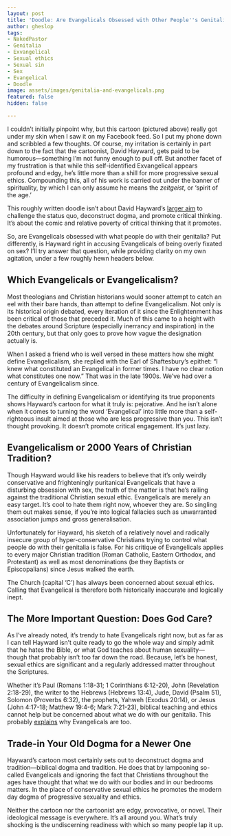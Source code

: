 ```yaml
---
layout: post
title: 'Doodle: Are Evangelicals Obsessed with Other People''s Genitalia?'
author: gheslop
tags:
- NakedPastor
- Genitalia
- Exvangelical
- Sexual ethics
- Sexual sin
- Sex
- Evangelical
- Doodle
image: assets/images/genitalia-and-evangelicals.png
featured: false
hidden: false

---
```

I couldn’t initially pinpoint why, but this cartoon (pictured above) really got under my skin when I saw it on my Facebook feed. So I put my phone down and scribbled a few thoughts. Of course, my irritation is certainly in part down to the fact that the cartoonist, David Hayward, gets paid to be humorous—something I’m not funny enough to pull off. But another facet of my frustration is that while this self-identified Exvangelical appears profound and edgy, he’s little more than a shill for more progressive sexual ethics. Compounding this, all of his work is carried out under the banner of spirituality, by which I can only assume he means the _zeitgeist_, or ‘spirit of the age.’

This roughly written doodle isn’t about David Hayward’s [larger aim](https://nakedpastor.com/pages/about "The Naked Pastor") to challenge the status quo, deconstruct dogma, and promote critical thinking. It’s about the comic and relative poverty of critical thinking that it promotes.

So, are Evangelicals obsessed with what people do with their genitalia? Put differently, is Hayward right in accusing Evangelicals of being overly fixated on sex? I’ll try answer that question, while providing clarity on my own agitation, under a few roughly hewn headers below.

## Which Evangelicals or Evangelicalism?

Most theologians and Christian historians would sooner attempt to catch an eel with their bare hands, than attempt to define Evangelicalism. Not only is its historical origin debated, every iteration of it since the Enlightenment has been critical of those that preceded it. Much of this came to a height with the debates around Scripture (especially inerrancy and inspiration) in the 20th century, but that only goes to prove how vague the designation actually is.

When I asked a friend who is well versed in these matters how she might define Evangelicalism, she replied with the Earl of Shaftesbury’s epithet: “I knew what constituted an Evangelical in former times. I have no clear notion what constitutes one now.” That was in the late 1900s. We’ve had over a century of Evangelicalism since.

The difficulty in defining Evangelicalism or identifying its true proponents shows Hayward’s cartoon for what it truly is: pejorative. And he isn’t alone when it comes to turning the word ‘Evangelical’ into little more than a self-righteous insult aimed at those who are less progressive than you. This isn’t thought provoking. It doesn’t promote critical engagement. It’s just lazy.

## Evangelicalism or 2000 Years of Christian Tradition?

Though Hayward would like his readers to believe that it’s only weirdly conservative and frighteningly puritanical Evangelicals that have a disturbing obsession with sex, the truth of the matter is that he’s railing against the traditional Christian sexual ethic. Evangelicals are merely an easy target. It’s cool to hate them right now, whoever they are. So singling them out makes sense, if you’re into logical fallacies such as unwarranted association jumps and gross generalisation.

Unfortunately for Hayward, his sketch of a relatively novel and radically insecure group of hyper-conservative Christians trying to control what people do with their genitalia is false. For his critique of Evangelicals applies to every major Christian tradition (Roman Catholic, Eastern Orthodox, and Protestant) as well as most denominations (be they Baptists or Episcopalians) since Jesus walked the earth.

The Church (capital ‘C’) has always been concerned about sexual ethics. Calling that Evangelical is therefore both historically inaccurate and logically inept.

## The More Important Question: Does God Care?

As I’ve already noted, it’s trendy to hate Evangelicals right now, but as far as I can tell Hayward isn’t quite ready to go the whole way and simply admit that he hates the Bible, or what God teaches about human sexuality—though that probably isn’t too far down the road. Because, let’s be honest, sexual ethics are significant and a regularly addressed matter throughout the Scriptures.

Whether it’s Paul (Romans 1:18-31; 1 Corinthians 6:12-20), John (Revelation 2:18-29), the writer to the Hebrews (Hebrews 13:4), Jude, David (Psalm 51), Solomon (Proverbs 6:32), the prophets, Yahweh (Exodus 20:14), or Jesus (John 4:17-18; Matthew 19:4-6; Mark 7:21-23), biblical teaching and ethics cannot help but be concerned about what we do with our genitalia. This probably [explains](https://www.thegospelcoalition.org/article/evangelical-lgbt-ally/ "Evangelicals and LGBT+") why Evangelicals are too.

## Trade-in Your Old Dogma for a Newer One

Hayward’s cartoon most certainly sets out to deconstruct dogma and tradition—biblical dogma and tradition. He does that by lampooning so-called Evangelicals and ignoring the fact that Christians throughout the ages have thought that what we do with our bodies and in our bedrooms matters. In the place of conservative sexual ethics he promotes the modern day dogma of progressive sexuality and ethics.

Neither the cartoon nor the cartoonist are edgy, provocative, or novel. Their ideological message is everywhere. It’s all around you. What’s truly shocking is the undiscerning readiness with which so many people lap it up.